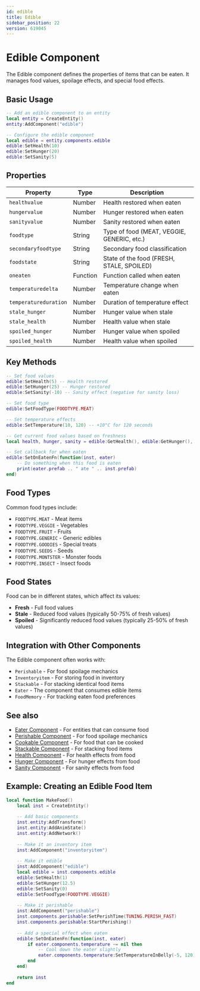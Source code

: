 ```yaml
---
id: edible
title: Edible
sidebar_position: 22
version: 619045
---
```


# Edible Component

The Edible component defines the properties of items that can be eaten. It manages food values, spoilage effects, and special food effects.

## Basic Usage

```lua
-- Add an edible component to an entity
local entity = CreateEntity()
entity:AddComponent("edible")

-- Configure the edible component
local edible = entity.components.edible
edible:SetHealth(10)
edible:SetHunger(20)
edible:SetSanity(5)
```

## Properties

| Property | Type | Description |
|----------|------|-------------|
| `healthvalue` | Number | Health restored when eaten |
| `hungervalue` | Number | Hunger restored when eaten |
| `sanityvalue` | Number | Sanity restored when eaten |
| `foodtype` | String | Type of food (MEAT, VEGGIE, GENERIC, etc.) |
| `secondaryfoodtype` | String | Secondary food classification |
| `foodstate` | String | State of the food (FRESH, STALE, SPOILED) |
| `oneaten` | Function | Function called when eaten |
| `temperaturedelta` | Number | Temperature change when eaten |
| `temperatureduration` | Number | Duration of temperature effect |
| `stale_hunger` | Number | Hunger value when stale |
| `stale_health` | Number | Health value when stale |
| `spoiled_hunger` | Number | Hunger value when spoiled |
| `spoiled_health` | Number | Health value when spoiled |

## Key Methods

```lua
-- Set food values
edible:SetHealth(5) -- Health restored
edible:SetHunger(25) -- Hunger restored
edible:SetSanity(-10) -- Sanity effect (negative for sanity loss)

-- Set food type
edible:SetFoodType(FOODTYPE.MEAT)

-- Set temperature effects
edible:SetTemperature(10, 120) -- +10°C for 120 seconds

-- Get current food values based on freshness
local health, hunger, sanity = edible:GetHealth(), edible:GetHunger(), edible:GetSanity()

-- Set callback for when eaten
edible:SetOnEatenFn(function(inst, eater)
    -- Do something when this food is eaten
    print(eater.prefab .. " ate " .. inst.prefab)
end)
```

## Food Types

Common food types include:

- `FOODTYPE.MEAT` - Meat items
- `FOODTYPE.VEGGIE` - Vegetables
- `FOODTYPE.FRUIT` - Fruits
- `FOODTYPE.GENERIC` - Generic edibles
- `FOODTYPE.GOODIES` - Special treats
- `FOODTYPE.SEEDS` - Seeds
- `FOODTYPE.MONTSTER` - Monster foods
- `FOODTYPE.INSECT` - Insect foods

## Food States

Food can be in different states, which affect its values:

- **Fresh** - Full food values
- **Stale** - Reduced food values (typically 50-75% of fresh values)
- **Spoiled** - Significantly reduced food values (typically 25-50% of fresh values)

## Integration with Other Components

The Edible component often works with:

- `Perishable` - For food spoilage mechanics
- `Inventoryitem` - For storing food in inventory
- `Stackable` - For stacking identical food items
- `Eater` - The component that consumes edible items
- `FoodMemory` - For tracking eaten food preferences

## See also

- [Eater Component](eater.md) - For entities that can consume food
- [Perishable Component](perishable.md) - For food spoilage mechanics
- [Cookable Component](cookable.md) - For food that can be cooked
- [Stackable Component](stackable.md) - For stacking food items
- [Health Component](health.md) - For health effects from food
- [Hunger Component](hunger.md) - For hunger effects from food
- [Sanity Component](sanity.md) - For sanity effects from food

## Example: Creating an Edible Food Item

```lua
local function MakeFood()
    local inst = CreateEntity()
    
    -- Add basic components
    inst.entity:AddTransform()
    inst.entity:AddAnimState()
    inst.entity:AddNetwork()
    
    -- Make it an inventory item
    inst:AddComponent("inventoryitem")
    
    -- Make it edible
    inst:AddComponent("edible")
    local edible = inst.components.edible
    edible:SetHealth(1)
    edible:SetHunger(12.5)
    edible:SetSanity(0)
    edible:SetFoodType(FOODTYPE.VEGGIE)
    
    -- Make it perishable
    inst:AddComponent("perishable")
    inst.components.perishable:SetPerishTime(TUNING.PERISH_FAST)
    inst.components.perishable:StartPerishing()
    
    -- Add a special effect when eaten
    edible:SetOnEatenFn(function(inst, eater)
        if eater.components.temperature ~= nil then
            -- Cool down the eater slightly
            eater.components.temperature:SetTemperatureInBelly(-5, 120)
        end
    end)
    
    return inst
end 